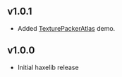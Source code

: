 v1.0.1
------------------------------
* Added [TexturePackerAtlas](http://www.haxeflixel.com/demos/texturepackeratlas) demo.

v1.0.0
------------------------------
* Initial haxelib release